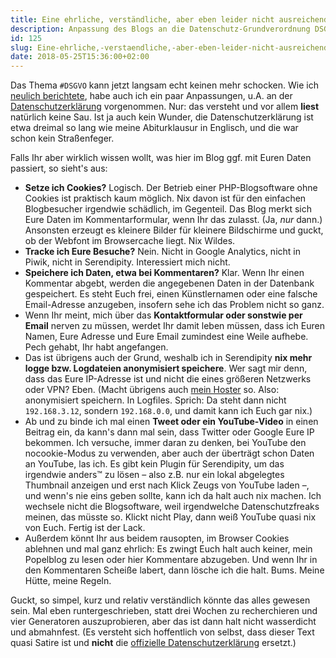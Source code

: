 ```yaml
---
title: Eine ehrliche, verständliche, aber eben leider nicht ausreichende Datenschutzerklärung
description: Anpassung des Blogs an die Datenschutz-Grundverordnung DSGVO
id: 125
slug: Eine-ehrliche,-verstaendliche,-aber-eben-leider-nicht-ausreichende-Datenschutzerklaerung
date: 2018-05-25T15:36:00+02:00
---
```


Das Thema `#DSGVO` kann jetzt langsam echt keinen mehr schocken. Wie ich [neulich berichtete](/archiv/124/Datenschutz,-geringfuegige-Veraenderungen-obacht!.html), habe auch ich ein paar Anpassungen, u.A. an der [Datenschutzerklärung](/datenschutz/) vorgenommen. Nur: das versteht und vor allem **liest** natürlich keine Sau. Ist ja auch kein Wunder, die Datenschutzerklärung ist etwa dreimal so lang wie meine Abiturklausur in Englisch, und die war schon kein Straßenfeger.

Falls Ihr aber wirklich wissen wollt, was hier im Blog ggf. mit Euren Daten passiert, so sieht's aus:

-   **Setze ich Cookies?** Logisch. Der Betrieb einer PHP-Blogsoftware ohne Cookies ist praktisch kaum möglich. Nix davon ist für den einfachen Blogbesucher irgendwie schädlich, im Gegenteil. Das Blog merkt sich Eure Daten im Kommentarformular, wenn Ihr das zulasst. (Ja, _nur_ dann.) Ansonsten erzeugt es kleinere Bilder für kleinere Bildschirme und guckt, ob der Webfont im Browsercache liegt. Nix Wildes.
-   **Tracke ich Eure Besuche?** Nein. Nicht in Google Analytics, nicht in Piwik, nicht in Serendipity. Interessiert mich nicht.
-   **Speichere ich Daten, etwa bei Kommentaren?** Klar. Wenn Ihr einen Kommentar abgebt, werden die angegebenen Daten in der Datenbank gespeichert. Es steht Euch frei, einen Künstlernamen oder eine falsche Email-Adresse anzugeben, insofern sehe ich das Problem nicht so ganz.
-   Wenn Ihr meint, mich über das **Kontaktformular oder sonstwie per Email** nerven zu müssen, werdet Ihr damit leben müssen, dass ich Euren Namen, Eure Adresse und Eure Email zumindest eine Weile aufhebe. Pech gehabt, Ihr habt angefangen.
-   Das ist übrigens auch der Grund, weshalb ich in Serendipity **nix mehr logge bzw. Logdateien anonymisiert speichere**. Wer sagt mir denn, dass das Eure IP-Adresse ist und nicht die eines größeren Netzwerks oder VPN? Eben. (Macht übrigens auch [mein Hoster](https://uberspace.de) so. Also: anonymisiert speichern. In Logfiles. Sprich: Da steht dann nicht `192.168.3.12`, sondern `192.168.0.0`, und damit kann ich Euch gar nix.)
-   Ab und zu binde ich mal einen **Tweet oder ein YouTube-Video** in einen Beitrag ein, da kann's dann mal sein, dass Twitter oder Google Eure IP bekommen. Ich versuche, immer daran zu denken, bei YouTube den nocookie-Modus zu verwenden, aber auch der überträgt schon Daten an YouTube, las ich. Es gibt kein Plugin für Serendipity, um das irgendwie anders™ zu lösen – also z.B. nur ein lokal abgelegtes Thumbnail anzeigen und erst nach Klick Zeugs von YouTube laden –, und wenn's nie eins geben sollte, kann ich da halt auch nix machen. Ich wechsele nicht die Blogsoftware, weil irgendwelche Datenschutzfreaks meinen, das müsste so. Klickt nicht Play, dann weiß YouTube quasi nix von Euch. Fertig ist der Lack.
-   Außerdem könnt Ihr aus beidem rausopten, im Browser Cookies ablehnen und mal ganz ehrlich: Es zwingt Euch halt auch keiner, mein Popelblog zu lesen oder hier Kommentare abzugeben. Und wenn Ihr in den Kommentaren Scheiße labert, dann lösche ich die halt. Bums. Meine Hütte, meine Regeln.

Guckt, so simpel, kurz und relativ verständlich könnte das alles gewesen sein. Mal eben runtergeschrieben, statt drei Wochen zu recherchieren und vier Generatoren auszuprobieren, aber das ist dann halt nicht wasserdicht und abmahnfest. (Es versteht sich hoffentlich von selbst, dass dieser Text quasi Satire ist und **nicht** die [offizielle Datenschutzerklärung](/datenschutz/) ersetzt.)
